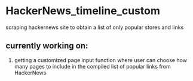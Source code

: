 # HackerNews_timeline_custom
scraping hackernews site to obtain a list of only popular stores and links

## currently working on:
1. getting a customized page input function where user can choose how many pages to include in the compiled list of popular links from HackerNews
